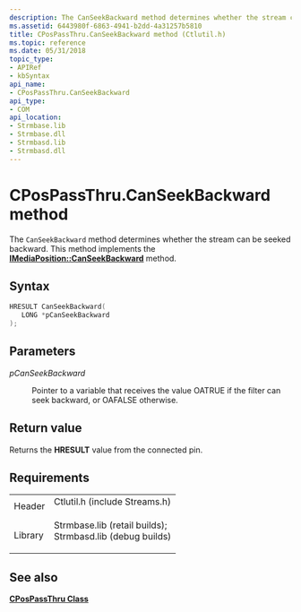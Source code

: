 ```yaml
---
description: The CanSeekBackward method determines whether the stream can be seeked backward. This method implements the IMediaPosition::CanSeekBackward method.
ms.assetid: 6443980f-6863-4941-b2dd-4a31257b5810
title: CPosPassThru.CanSeekBackward method (Ctlutil.h)
ms.topic: reference
ms.date: 05/31/2018
topic_type: 
- APIRef
- kbSyntax
api_name: 
- CPosPassThru.CanSeekBackward
api_type: 
- COM
api_location: 
- Strmbase.lib
- Strmbase.dll
- Strmbasd.lib
- Strmbasd.dll
---
```


# CPosPassThru.CanSeekBackward method

The `CanSeekBackward` method determines whether the stream can be seeked backward. This method implements the [**IMediaPosition::CanSeekBackward**](/windows/desktop/api/Control/nf-control-imediaposition-canseekbackward) method.

## Syntax


```C++
HRESULT CanSeekBackward(
   LONG *pCanSeekBackward
);
```



## Parameters

<dl> <dt>

*pCanSeekBackward* 
</dt> <dd>

Pointer to a variable that receives the value OATRUE if the filter can seek backward, or OAFALSE otherwise.

</dd> </dl>

## Return value

Returns the **HRESULT** value from the connected pin.

## Requirements



|                    |                                                                                                                                                                                            |
|--------------------|--------------------------------------------------------------------------------------------------------------------------------------------------------------------------------------------|
| Header<br/>  | <dl> <dt>Ctlutil.h (include Streams.h)</dt> </dl>                                                                                   |
| Library<br/> | <dl> <dt>Strmbase.lib (retail builds); </dt> <dt>Strmbasd.lib (debug builds)</dt> </dl> |



## See also

<dl> <dt>

[**CPosPassThru Class**](cpospassthru.md)
</dt> </dl>

 

 




